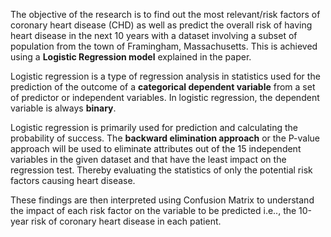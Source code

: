 The objective of the research is to find out the most relevant/risk factors of coronary heart 
disease (CHD) as well as predict the overall risk of having heart disease in the next 10 years
with a dataset involving a subset of population from the town of Framingham, Massachusetts.
This is achieved using a **Logistic Regression model** explained in the paper.

Logistic regression is a type of regression analysis in statistics used for the prediction of the 
outcome of a **categorical dependent variable** from a set of predictor or independent variables. 
In logistic regression, the dependent variable is always **binary**. 

Logistic regression is primarily used for prediction and calculating the probability of success. The **backward elimination 
approach** or the P-value approach will be used to eliminate attributes out of the 15 
independent variables in the given dataset and that have the least impact on the regression 
test. Thereby evaluating the statistics of only the potential risk factors causing heart 
disease. 

These findings are then interpreted using Confusion Matrix to understand the impact 
of each risk factor on the variable to be predicted i.e.., the 10-year risk of coronary heart 
disease in each patient.
